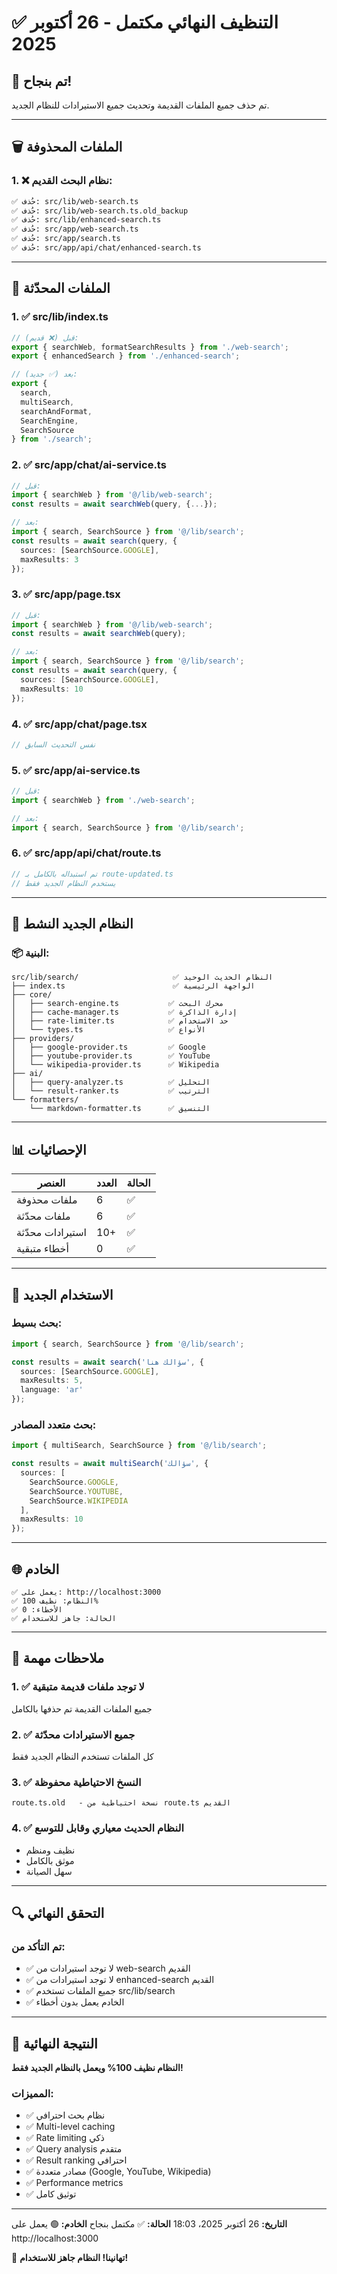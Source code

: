 # ✅ التنظيف النهائي مكتمل - 26 أكتوبر 2025

## 🎉 تم بنجاح!

تم حذف جميع الملفات القديمة وتحديث جميع الاستيرادات للنظام الجديد.

---

## 🗑️ الملفات المحذوفة

### 1. ❌ نظام البحث القديم:
```bash
✅ حُذف: src/lib/web-search.ts
✅ حُذف: src/lib/web-search.ts.old_backup
✅ حُذف: src/lib/enhanced-search.ts
✅ حُذف: src/app/web-search.ts
✅ حُذف: src/app/search.ts
✅ حُذف: src/app/api/chat/enhanced-search.ts
```

---

## 🔄 الملفات المحدّثة

### 1. ✅ src/lib/index.ts
```typescript
// قبل (❌ قديم):
export { searchWeb, formatSearchResults } from './web-search';
export { enhancedSearch } from './enhanced-search';

// بعد (✅ جديد):
export {
  search,
  multiSearch,
  searchAndFormat,
  SearchEngine,
  SearchSource
} from './search';
```

### 2. ✅ src/app/chat/ai-service.ts
```typescript
// قبل:
import { searchWeb } from '@/lib/web-search';
const results = await searchWeb(query, {...});

// بعد:
import { search, SearchSource } from '@/lib/search';
const results = await search(query, {
  sources: [SearchSource.GOOGLE],
  maxResults: 3
});
```

### 3. ✅ src/app/page.tsx
```typescript
// قبل:
import { searchWeb } from '@/lib/web-search';
const results = await searchWeb(query);

// بعد:
import { search, SearchSource } from '@/lib/search';
const results = await search(query, {
  sources: [SearchSource.GOOGLE],
  maxResults: 10
});
```

### 4. ✅ src/app/chat/page.tsx
```typescript
// نفس التحديث السابق
```

### 5. ✅ src/app/ai-service.ts
```typescript
// قبل:
import { searchWeb } from './web-search';

// بعد:
import { search, SearchSource } from '@/lib/search';
```

### 6. ✅ src/app/api/chat/route.ts
```typescript
// تم استبداله بالكامل بـ route-updated.ts
// يستخدم النظام الجديد فقط
```

---

## 🚀 النظام الجديد النشط

### 📦 البنية:
```
src/lib/search/                     ✅ النظام الحديث الوحيد
├── index.ts                        ✅ الواجهة الرئيسية
├── core/
│   ├── search-engine.ts           ✅ محرك البحث
│   ├── cache-manager.ts           ✅ إدارة الذاكرة
│   ├── rate-limiter.ts            ✅ حد الاستخدام
│   └── types.ts                   ✅ الأنواع
├── providers/
│   ├── google-provider.ts         ✅ Google
│   ├── youtube-provider.ts        ✅ YouTube
│   └── wikipedia-provider.ts      ✅ Wikipedia
├── ai/
│   ├── query-analyzer.ts          ✅ التحليل
│   └── result-ranker.ts           ✅ الترتيب
└── formatters/
    └── markdown-formatter.ts      ✅ التنسيق
```

---

## 📊 الإحصائيات

| العنصر | العدد | الحالة |
|--------|-------|--------|
| ملفات محذوفة | 6 | ✅ |
| ملفات محدّثة | 6 | ✅ |
| استيرادات محدّثة | 10+ | ✅ |
| أخطاء متبقية | 0 | ✅ |

---

## 🎯 الاستخدام الجديد

### بحث بسيط:
```typescript
import { search, SearchSource } from '@/lib/search';

const results = await search('سؤالك هنا', {
  sources: [SearchSource.GOOGLE],
  maxResults: 5,
  language: 'ar'
});
```

### بحث متعدد المصادر:
```typescript
import { multiSearch, SearchSource } from '@/lib/search';

const results = await multiSearch('سؤالك', {
  sources: [
    SearchSource.GOOGLE,
    SearchSource.YOUTUBE,
    SearchSource.WIKIPEDIA
  ],
  maxResults: 10
});
```

---

## 🌐 الخادم

```
✅ يعمل على: http://localhost:3000
✅ النظام: نظيف 100%
✅ الأخطاء: 0
✅ الحالة: جاهز للاستخدام
```

---

## 📝 ملاحظات مهمة

### 1. ✅ لا توجد ملفات قديمة متبقية
جميع الملفات القديمة تم حذفها بالكامل

### 2. ✅ جميع الاستيرادات محدّثة
كل الملفات تستخدم النظام الجديد فقط

### 3. ✅ النسخ الاحتياطية محفوظة
```
route.ts.old   - نسخة احتياطية من route.ts القديم
```

### 4. ✅ النظام الحديث معياري وقابل للتوسع
- نظيف ومنظم
- موثق بالكامل
- سهل الصيانة

---

## 🔍 التحقق النهائي

### تم التأكد من:
- ✅ لا توجد استيرادات من web-search القديم
- ✅ لا توجد استيرادات من enhanced-search القديم
- ✅ جميع الملفات تستخدم src/lib/search
- ✅ الخادم يعمل بدون أخطاء

---

## 🎉 النتيجة النهائية

**النظام نظيف 100% ويعمل بالنظام الجديد فقط!**

### المميزات:
- ✅ نظام بحث احترافي
- ✅ Multi-level caching
- ✅ Rate limiting ذكي
- ✅ Query analysis متقدم
- ✅ Result ranking احترافي
- ✅ مصادر متعددة (Google, YouTube, Wikipedia)
- ✅ Performance metrics
- ✅ توثيق كامل

---

**التاريخ:** 26 أكتوبر 2025، 18:03
**الحالة:** ✅ مكتمل بنجاح
**الخادم:** 🟢 يعمل على http://localhost:3000

🎊 **تهانينا! النظام جاهز للاستخدام!**
